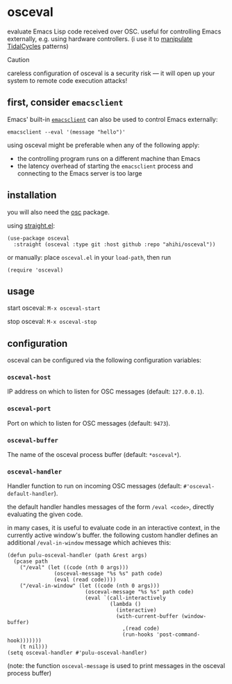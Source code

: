 # osceval

evaluate Emacs Lisp code received over OSC. useful for controlling Emacs externally, e.g. using hardware controllers. (i use it to [manipulate](https://youtu.be/cmgvn2MuQ-g?si=XbPsxf3Yb0sftUO5&t=290) [TidalCycles](https://tidalcycles.org/) patterns)

> [!CAUTION]
> careless configuration of osceval is a security risk — it will open up your system to remote code execution attacks!

## first, consider `emacsclient`

Emacs' built-in [`emacsclient`](https://www.emacswiki.org/emacs/EmacsClient) can also be used to control Emacs externally:

```shell
emacsclient --eval '(message "hello")'
```

using osceval might be preferable when any of the following apply:

- the controlling program runs on a different machine than Emacs
- the latency overhead of starting the `emacsclient` process and connecting to the Emacs server is too large

## installation

you will also need the [osc](https://elpa.gnu.org/packages/osc.html) package.

using [straight.el](https://github.com/radian-software/straight.el):

```elisp
(use-package osceval
  :straight (osceval :type git :host github :repo "ahihi/osceval"))
```

or manually: place `osceval.el` in your `load-path`, then run

```elisp
(require 'osceval)
```

## usage

start osceval: `M-x osceval-start`

stop osceval: `M-x osceval-stop`

## configuration

osceval can be configured via the following configuration variables:

### `osceval-host`

IP address on which to listen for OSC messages (default: `127.0.0.1`).

### `osceval-port`

Port on which to listen for OSC messages (default: `9473`).

### `osceval-buffer`

The name of the osceval process buffer (default: `*osceval*`).

### `osceval-handler`

Handler function to run on incoming OSC messages (default: `#'osceval-default-handler`).

the default handler handles messages of the form `/eval <code>`, directly evaluating the given code.

in many cases, it is useful to evaluate code in an interactive context, in the currently active window's buffer. the following custom handler defines an additional `/eval-in-window` message which achieves this:

```elisp
(defun pulu-osceval-handler (path &rest args)
  (pcase path
    ("/eval" (let ((code (nth 0 args)))
               (osceval-message "%s %s" path code)
               (eval (read code))))
    ("/eval-in-window" (let ((code (nth 0 args)))
                         (osceval-message "%s %s" path code)
                         (eval `(call-interactively
                                 (lambda ()
                                   (interactive)
                                   (with-current-buffer (window-buffer)
                                     ,(read code)
                                     (run-hooks 'post-command-hook)))))))
    (t nil)))
(setq osceval-handler #'pulu-osceval-handler)
```

(note: the function `osceval-message` is used to print messages in the osceval process buffer)
